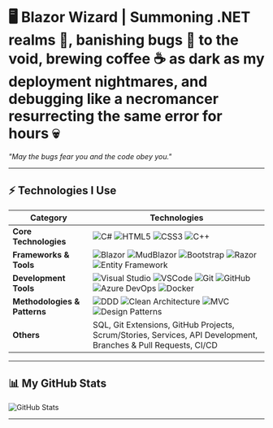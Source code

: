 # 🖥️ Blazor Wizard | Summoning .NET realms 🌌, banishing bugs 🐛 to the void, brewing coffee ☕ as dark as my deployment nightmares, and debugging like a necromancer resurrecting the same error for hours 💀  
_"May the bugs fear you and the code obey you."_

---

## ⚡ Technologies I Use

| **Category**          | **Technologies**                                                                                                                                                           |
|-----------------------|----------------------------------------------------------------------------------------------------------------------------------------------------------------------------|
| **Core Technologies**  | ![C#](https://img.shields.io/badge/C%23-239120?style=flat&logo=c-sharp&logoColor=white) ![HTML5](https://img.shields.io/badge/HTML5-E34F26?style=flat&logo=html5&logoColor=white) ![CSS3](https://img.shields.io/badge/CSS3-1572B6?style=flat&logo=css3&logoColor=white) ![C++](https://img.shields.io/badge/C%2B%2B-00599C?style=flat&logo=cplusplus&logoColor=white) |
| **Frameworks & Tools** | ![Blazor](https://img.shields.io/badge/Blazor-512BD4?style=flat&logo=blazor&logoColor=white) ![MudBlazor](https://img.shields.io/badge/MudBlazor-5C6BC0?style=flat&logo=blazor&logoColor=white) ![Bootstrap](https://img.shields.io/badge/Bootstrap-563D7C?style=flat&logo=bootstrap&logoColor=white) ![Razor](https://img.shields.io/badge/Razor-512BD4?style=flat&logo=blazor&logoColor=white) ![Entity Framework](https://img.shields.io/badge/Entity%20Framework-7F40B0?style=flat&logo=dotnet&logoColor=white) |
| **Development Tools**  | ![Visual Studio](https://img.shields.io/badge/Visual%20Studio-5C2D91?style=flat&logo=visualstudio&logoColor=white) ![VSCode](https://img.shields.io/badge/VS%20Code-007ACC?style=flat&logo=visualstudiocode&logoColor=white) ![Git](https://img.shields.io/badge/Git-F05032?style=flat&logo=git&logoColor=white) ![GitHub](https://img.shields.io/badge/GitHub-181717?style=flat&logo=github&logoColor=white) ![Azure DevOps](https://img.shields.io/badge/Azure%20DevOps-0078D4?style=flat&logo=azuredevops&logoColor=white) ![Docker](https://img.shields.io/badge/Docker-2496ED?style=flat&logo=docker&logoColor=white) |
| **Methodologies & Patterns** | ![DDD](https://img.shields.io/badge/DDD-FF8C00?style=flat&logo=dotnet&logoColor=white) ![Clean Architecture](https://img.shields.io/badge/Clean%20Architecture-1C89D6?style=flat&logo=dotnet&logoColor=white) ![MVC](https://img.shields.io/badge/MVC-00457C?style=flat&logo=dotnet&logoColor=white) ![Design Patterns](https://img.shields.io/badge/Design%20Patterns-6C7A89?style=flat&logo=dotnet&logoColor=white) |
| **Others**            | SQL, Git Extensions, GitHub Projects, Scrum/Stories, Services, API Development, Branches & Pull Requests, CI/CD                                                              |

---

## 📊 My GitHub Stats
![GitHub Stats](https://github-readme-stats.vercel.app/api?username=YOUR_USERNAME&show_icons=true&theme=dark&hide_border=true)

---
